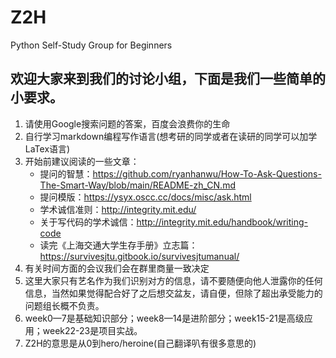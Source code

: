# Z2H
Python Self-Study Group for Beginners
## 欢迎大家来到我们的讨论小组，下面是我们一些简单的小要求。

1. 请使用Google搜索问题的答案，百度会浪费你的生命
2. 自行学习markdown编程写作语言(想考研的同学或者在读研的同学可以加学LaTex语言)
3. 开始前建议阅读的一些文章：
   - 提问的智慧：https://github.com/ryanhanwu/How-To-Ask-Questions-The-Smart-Way/blob/main/README-zh_CN.md
   - 提问模版：https://ysyx.oscc.cc/docs/misc/ask.html
   - 学术诚信准则：http://integrity.mit.edu/
   - 关于写代码的学术诚信：http://integrity.mit.edu/handbook/writing-code
   - 读完《上海交通大学生存手册》立志篇：https://survivesjtu.gitbook.io/survivesjtumanual/
4. 有关时间方面的会议我们会在群里商量一致决定
5. 这里大家只有艺名作为我们识别对方的信息，请不要随便向他人泄露你的任何信息，当然如果觉得配合好了之后想交盆友，请自便，但除了超出承受能力的问题组长概不负责。
6. week0—7是基础知识部分；week8—14是进阶部分；week15-21是高级应用；week22-23是项目实战。
7. Z2H的意思是从0到hero/heroine(自己翻译叭有很多意思的)